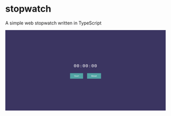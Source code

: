 # stopwatch

A simple web stopwatch written in TypeScript

![Screenshot](https://github.com/Accendit/stopwatch/raw/master/screenshot.png)
